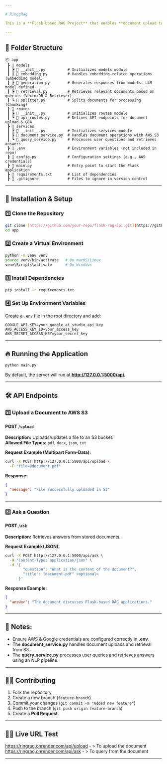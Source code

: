 ```yaml
---

# RinggRag

This is a **Flask-based RAG Project** that enables **document upload to AWS S3** and **question answering (QA) retrieval** based on stored documents. The project follows a modular structure with separate concerns for models, routes, and services.

---
```


## 📁 Folder Structure

```
📦 app
 ┣ 📂 models
 ┃ ┣ 📜 __init__.py          # Initializes models module
 ┃ ┣ 📜 embedding.py         # Handles embedding-related operations (Embedding model)
 ┃ ┣ 📜 generation.py        # Generates responses from models. LLM model defined
 ┃ ┣ 📜 retrieval.py         # Retrieves relevant documents based on queries (VectorDB & Retriever)
 ┃ ┗ 📜 splitter.py          # Splits documents for processing (Chunking)
 ┣ 📂 routes
 ┃ ┣ 📜 __init__.py          # Initializes routes module
 ┃ ┗ 📜 api_routes.py        # Defines API endpoints for document upload & Q&A
 ┣ 📂 services
 ┃ ┣ 📜 __init__.py          # Initializes services module
 ┃ ┣ 📜 document_service.py  # Handles document operations with AWS S3
 ┃ ┗ 📜 query_service.py     # Processes user questions and retrieves answers
 ┣ 📜 .env                   # Environment variables (not included in repo)
 ┣ 📜 config.py              # Configuration settings (e.g., AWS credentials)
 ┣ 📜 main.py                # Entry point to start the Flask application
 ┣ 📜 requirements.txt       # List of dependencies
 ┣ 📜 .gitignore             # Files to ignore in version control
```

---

## 🚀 Installation & Setup

### 1️⃣ Clone the Repository
```bash
git clone [https://github.com/your-repo/flask-rag-api.git](https://github.com/Ayush-Khamrui/ringrag.git)
cd app
```

### 2️⃣ Create a Virtual Environment
```bash
python -m venv venv
source venv/bin/activate   # On macOS/Linux
venv\Scripts\activate      # On Windows
```

### 3️⃣ Install Dependencies
```bash
pip install -r requirements.txt
```

### 4️⃣ Set Up Environment Variables  
Create a `.env` file in the root directory and add:
```
GOOGLE_API_KEY=your_google_ai_studio_api_key
AWS_ACCESS_KEY_ID=your_access_key
AWS_SECRET_ACCESS_KEY=your_secret_key
```

---

## 🔥 Running the Application
```bash
python main.py
```
By default, the server will run at **http://127.0.0.1:5000/api**.

---

## 🛠 API Endpoints

### 1️⃣ Upload a Document to AWS S3
#### **POST** `/upload`
**Description:** Uploads/updates a file to an S3 bucket.  
**Allowed File Types:** `pdf`, `docx`, `json`, `txt`

**Request Example (Multipart Form-Data):**
```bash
curl -X POST http://127.0.0.1:5000/api/upload \
  -F "file=@document.pdf"
```

**Response:**
```json
{
  "message": "File successfully uploaded in S3"
}
```

---

### 2️⃣ Ask a Question
#### **POST** `/ask`
**Description:** Retrieves answers from stored documents.  

**Request Example (JSON):**
```bash
curl -X POST http://127.0.0.1:5000/api/ask \
  -H "Content-Type: application/json" \
  -d '{
        "question": "What is the content of the document?",
        "title": "document.pdf" <optional>
      }'
```

**Response Example:**
```json
{
  "answer": "The document discusses Flask-based RAG applications."
}
```

---

## 📝 Notes:
- Ensure AWS & Google credentials are configured correctly in **.env**.
- The **document_service.py** handles document uploads and retrieval from S3.
- The **query_service.py** processes user queries and retrieves answers using an NLP pipeline.

---

## 👨‍💻 Contributing
1. Fork the repository
2. Create a new branch (`feature-branch`)
3. Commit your changes (`git commit -m "Added new feature"`)
4. Push to the branch (`git push origin feature-branch`)
5. Create a **Pull Request**

---

## 👨‍💻 Live URL Test
https://ringrag.onrender.com/api/upload - > To upload the document
https://ringrag.onrender.com/api/ask - > To query from the document

---
